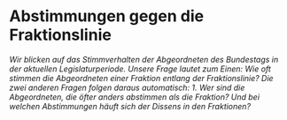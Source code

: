 # Abstimmungen gegen die Fraktionslinie

*Wir blicken auf das Stimmverhalten der Abgeordneten des Bundestags in der aktuellen Legislaturperiode.*
*Unsere Frage lautet zum Einen: Wie oft stimmen die Abgeordneten einer Fraktion entlang der Fraktionslinie?*
*Die zwei anderen Fragen folgen daraus automatisch: 1. Wer sind die Abgeordneten, die öfter anders abstimmen als die Fraktion?*
*Und bei welchen Abstimmungen häuft sich der Dissens in den Fraktionen?*

